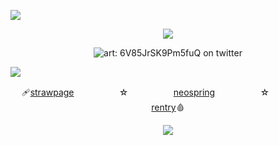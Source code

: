  ![](https://imgur.com/BaaQ6A6.png) <p align="center"> ![](https://komarev.com/ghpvc/?username=undeadlost&color=8b6a5b&label=✄) </p> <p align="center"> ![art: 6V85JrSK9Pm5fuQ on twitter](https://64.media.tumblr.com/f52938c51eecd4139f814ef9d5b73fe2/29a06502294f959f-50/s1280x1920/6bde48cb740182e88bcd8d7479e399424c37d86d.gifv) </p> 
 ![](https://imgur.com/BaaQ6A6.png) <p align="center"> 🩹[strawpage](https://cannibalisticurges.straw.page)ㅤㅤㅤ ㅤㅤ ☆ㅤ ㅤㅤ ㅤㅤ[neospring](https://neospring.org/@cannib4l)ㅤㅤㅤ ㅤㅤ ☆ㅤ ㅤㅤ ㅤㅤ[rentry](https://rentry.co/IMMORT4LITY)🩸 <p align="center"> 
  ![](https://imgur.com/BaaQ6A6.png)
